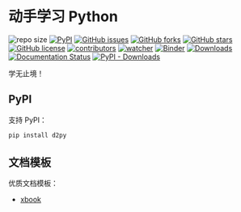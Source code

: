 # 动手学习 Python

![repo size](https://img.shields.io/github/repo-size/xinetzone/d2py.svg)
[![PyPI][pypi-badge]][pypi-link]
[![GitHub issues][issue-badge]][issue-link]
[![GitHub forks][fork-badge]][fork-link]
[![GitHub stars][star-badge]][star-link]
[![GitHub license][license-badge]][license-link]
[![contributors][contributor-badge]][contributor-link]
[![watcher][watcher-badge]][watcher-link]
[![Binder][binder-badge]][binder-link]
[![Downloads][download-badge]][download-link]
[![Documentation Status][status-badge]][status-link]
[![PyPI - Downloads][install-badge]][install-link]

学无止境！

[pypi-badge]: https://img.shields.io/pypi/v/d2py.svg
[pypi-link]: https://pypi.org/project/d2py/
[issue-badge]: https://img.shields.io/github/issues/xinetzone/d2py
[issue-link]: https://github.com/xinetzone/d2py/issues
[fork-badge]: https://img.shields.io/github/forks/xinetzone/d2py
[fork-link]: https://github.com/xinetzone/d2py/network
[star-badge]: https://img.shields.io/github/stars/xinetzone/d2py
[star-link]: https://github.com/xinetzone/d2py/stargazers
[license-badge]: https://img.shields.io/github/license/xinetzone/d2py
[license-link]: https://github.com/xinetzone/d2py/LICENSE
[contributor-badge]: https://img.shields.io/github/contributors/xinetzone/d2py
[contributor-link]: https://github.com/xinetzone/d2py/contributors
[watcher-badge]: https://img.shields.io/github/watchers/xinetzone/d2py
[watcher-link]: https://github.com/xinetzone/d2py/watchers
[binder-badge]: https://mybinder.org/badge_logo.svg
[binder-link]: https://mybinder.org/v2/gh/xinetzone/d2py/main
[install-badge]: https://img.shields.io/pypi/dw/d2py?label=pypi%20installs
[install-link]: https://pypistats.org/packages/d2py
[status-badge]: https://readthedocs.org/projects/d2py/badge/?version=latest
[status-link]: https://d2py.readthedocs.io/zh/latest/?badge=latest
[download-badge]: https://pepy.tech/badge/d2py
[download-link]: https://pepy.tech/project/d2py

## PyPI

支持 PyPI：

```sh
pip install d2py
```

## 文档模板

优质文档模板：

- [xbook](https://xinetzone.github.io/xbook/index.html)
